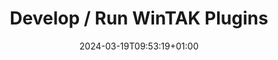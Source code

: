---
title: "Develop / Run WinTAK Plugins"
description: "Guide to downloading and creating Plugins"
icon: "icon/svg/develop.svg"
date: "2024-03-19T09:53:19+01:00"
lastmod: "2024-03-19T09:53:19+01:00"
draft: false
weight: 130
---